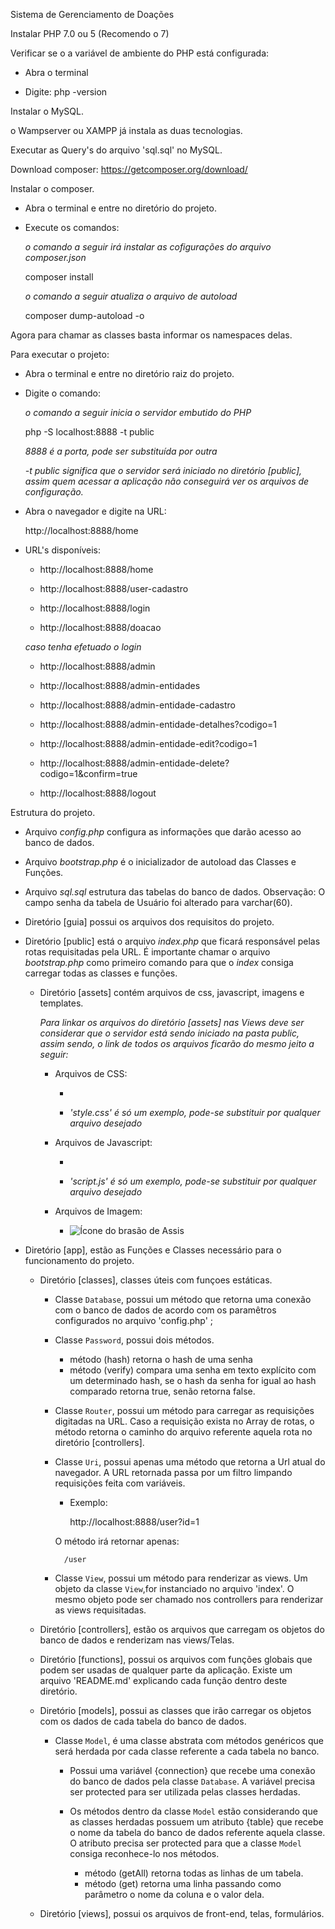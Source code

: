 Sistema de Gerenciamento de Doações

Instalar PHP 7.0 ou 5 (Recomendo o 7)

Verificar se o a variável de ambiente do PHP está configurada:

- Abra o terminal

- Digite: php -version

Instalar o MySQL.

o Wampserver ou XAMPP já instala as duas tecnologias.

Executar as Query's do arquivo 'sql.sql' no MySQL.

Download composer: https://getcomposer.org/download/

Instalar o composer.

- Abra o terminal e entre no diretório do projeto.

- Execute os comandos:

    *o comando a seguir irá instalar as cofigurações do arquivo composer.json*
    
    composer install

    *o comando a seguir atualiza o arquivo de autoload*

    composer dump-autoload -o

Agora para chamar as classes basta informar os namespaces delas.

Para executar o projeto:

- Abra o terminal e entre no diretório raiz do projeto.

- Digite o comando:

    *o comando a seguir inicia o servidor embutido do PHP*
    
    php -S localhost:8888 -t public

    *8888 é a porta, pode ser substituída por outra*

    *-t public significa que o servidor será iniciado no diretório [public], assim quem acessar a aplicação não conseguirá ver os arquivos de configuração.*

- Abra o navegador e digite na URL:

    http://localhost:8888/home

- URL's disponíveis:

    - http://localhost:8888/home
    
    - http://localhost:8888/user-cadastro

    - http://localhost:8888/login

    - http://localhost:8888/doacao

    *caso tenha efetuado o login*
    
    - http://localhost:8888/admin

    - http://localhost:8888/admin-entidades

    - http://localhost:8888/admin-entidade-cadastro

    - http://localhost:8888/admin-entidade-detalhes?codigo=1

    - http://localhost:8888/admin-entidade-edit?codigo=1

    - http://localhost:8888/admin-entidade-delete?codigo=1&confirm=true

    - http://localhost:8888/logout


Estrutura do projeto.

- Arquivo *config.php* configura as informações que darão acesso ao banco de dados.

- Arquivo *bootstrap.php* é o inicializador de autoload das Classes e Funções.

- Arquivo *sql.sql* estrutura das tabelas do banco de dados. Observação: O campo senha da tabela de Usuário foi alterado para varchar(60).

- Diretório [guia] possui os arquivos dos requisitos do projeto.

- Diretório [public] está o arquivo *index.php* que ficará responsável pelas rotas requisitadas pela URL. É importante chamar o arquivo *bootstrap.php* como primeiro comando para que o *index* consiga carregar todas as classes e funções.

    - Diretório [assets] contém arquivos de css, javascript, imagens e templates.

        *Para linkar os arquivos do diretório [assets] nas Views deve ser considerar que o servidor está sendo iniciado na pasta public, assim sendo, o link de todos os arquivos ficarão do mesmo jeito a seguir:*

        - Arquivos de CSS:
            
            - *<link rel="stylesheet" href="assets/css/style.css">*

            - *'style.css' é só um exemplo, pode-se substituir por qualquer arquivo desejado*

        - Arquivos de Javascript:

            - *<script src="assets/js/script.js"> </script>*
    
            - *'script.js' é só um exemplo, pode-se substituir por qualquer arquivo desejado*

        - Arquivos de Imagem:

            - <img src="assets/images/brasao-assis.jpg" alt="Ícone do brasão de Assis" />

- Diretório [app], estão as Funções e Classes necessário para o funcionamento do projeto.

    - Diretório [classes], classes úteis com funçoes estáticas.

        - Classe `Database`, possui um método que retorna uma conexão com o banco de dados de acordo com os paramêtros configurados no arquivo 'config.php' ;

        - Classe `Password`, possui dois métodos.

            - método (hash) retorna o hash de uma senha
            - método (verify) compara uma senha em texto explícito com um determinado hash, se o hash da senha for igual ao hash comparado retorna true, senão retorna false.
        
        - Classe `Router`, possui um método para carregar as requisições digitadas na URL. Caso a requisição exista no Array de rotas, o método retorna o caminho do arquivo referente aquela rota no diretório [controllers].

        - Classe `Uri`, possui apenas uma método que retorna a Url atual do navegador. A URL retornada passa por um filtro limpando requisições feita com variáveis.

            - Exemplo:

                http://localhost:8888/user?id=1

            O método irá retornar apenas:

                /user
        
        - Classe `View`, possui um método para renderizar as views. Um objeto da classe `View`,for instanciado no arquivo 'index'. O mesmo objeto pode ser chamado nos controllers para renderizar as views requisitadas.

    - Diretório [controllers], estão os arquivos que carregam os objetos do banco de dados e renderizam nas views/Telas.

    - Diretório [functions], possui os arquivos com funções globais que podem ser usadas de qualquer parte da aplicação. Existe um arquivo 'README.md' explicando cada função dentro deste diretório.

    - Diretório [models], possui as classes que irão carregar os objetos com os dados de cada tabela do banco de dados.

        - Classe `Model`, é uma classe abstrata com métodos genéricos que será herdada por cada classe referente a cada tabela no banco.

            - Possui uma variável {connection} que recebe uma conexão do banco de dados pela classe `Database`. A variável precisa ser protected para ser utilizada pelas classes herdadas.

            - Os métodos dentro da classe `Model` estão considerando que as classes herdadas possuem um atributo {table} que recebe o nome da tabela do banco de dados referente aquela classe. O atributo precisa ser protected para que a classe `Model` consiga reconhece-lo nos métodos.

                - método (getAll) retorna todas as linhas de um tabela.
                - método (get) retorna uma linha passando como parâmetro o nome da coluna e o valor dela.
    
    - Diretório [views], possui os arquivos de front-end, telas, formulários. 